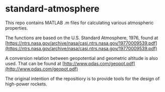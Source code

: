 # standard-atmosphere
This repo contains MATLAB .m files for calculating various atmospheric properties.

The functions are based on the U.S. Standard Atmosphere, 1976, found at 
[https://ntrs.nasa.gov/archive/nasa/casi.ntrs.nasa.gov/19770009539.pdf](https://ntrs.nasa.gov/archive/nasa/casi.ntrs.nasa.gov/19770009539.pdf)

A conversion relation between geopotential and geometric altitude is also used. That can be found at
[http://www.pdas.com/geopot.pdf](http://www.pdas.com/geopot.pdf)

The original intention of the repositiory is to provide tools for the design of high-power rockets.
